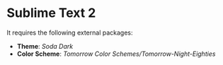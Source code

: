 # Sublime Text 2

It requires the following external packages:

* **Theme**: *Soda Dark*
* **Color Scheme**: *Tomorrow Color Schemes/Tomorrow-Night-Eighties*
